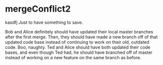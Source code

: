 # mergeConflict2

kasdfj Just to have something to save.

Bob and Alice definitely should have updated their local master branches after the first merge. Then, they should have made a new branch off of that updated code base instead of continuing to work on their old, outdated code. Boo, naughty. Ted and Alice should have both updated their code bases, and even though Ted had, he should have branched off of master instead of working on a new feature on the same branch as before. 